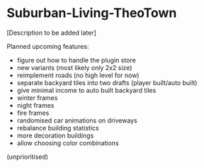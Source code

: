# Suburban-Living-TheoTown

[Description to be added later]

Planned upcoming features:

  - figure out how to handle the plugin store
  - new variants (most likely only 2x2 size)
  - reimplement roads (no high level for now)
  - separate backyard tiles into two drafts (player built/auto built)
  - give minimal income to auto built backyard tiles
  - winter frames
  - night frames
  - fire frames
  - randomised car animations on driveways
  - rebalance building statistics
  - more decoration buildings
  - allow choosing color combinations

(unprioritised)
